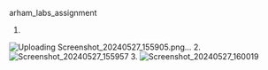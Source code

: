 arham_labs_assignment



1.
![Uploading Screenshot_20240527_155905.png…]()
2.
![Screenshot_20240527_155957](https://github.com/dravya08/arham_labs_assignment/assets/57190083/dcf6a5f1-9932-4833-9584-00a9db18ceb2)
3.
![Screenshot_20240527_160019](https://github.com/dravya08/arham_labs_assignment/assets/57190083/24cd7037-84b7-4370-96af-b40f8d6072fc)
